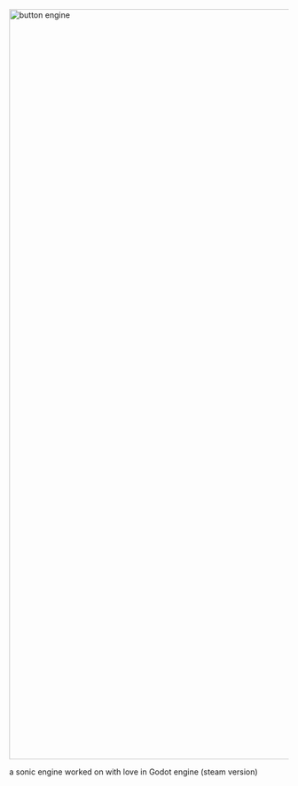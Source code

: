 <img width="3552" height="1353" alt="button engine" src="https://github.com/user-attachments/assets/83d77a37-3745-47a9-a38b-8d9601c52baf" />

a sonic engine worked on with love in Godot engine (steam version)
